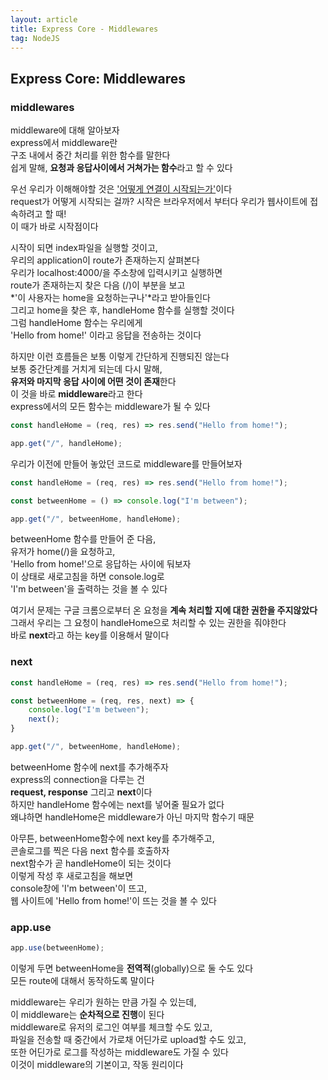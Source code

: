 ```yaml
---
layout: article
title: Express Core - Middlewares
tag: NodeJS
---
```


## Express Core: Middlewares

### middlewares

middleware에 대해 알아보자    
express에서 middleware란  
구조 내에서 중간 처리를 위한 함수를 말한다  
쉽게 말해, **요청과 응답사이에서 거쳐가는 함수**라고 할 수 있다  

우선 우리가 이해해야할 것은 <u>'어떻게 연결이 시작되는가'</u>이다  
request가 어떻게 시작되는 걸까?
시작은 브라우저에서 부터다
우리가 웹사이트에 접속하려고 할 때!  
이 때가 바로 시작점이다  

시작이 되면 index파일을 실행할 것이고,  
우리의 application이 route가 존재하는지 살펴본다    
우리가 <a>localhost:4000/</a>을 주소창에 입력시키고 실행하면  
route가 존재하는지 찾은 다음 (/)이 부분을 보고  
*'이 사용자는 home을 요청하는구나'*라고 받아들인다  
그리고 home을 찾은 후, handleHome 함수를 실행할 것이다  
그럼 handleHome 함수는 우리에게  
'Hello from home!' 이라고 응답을 전송하는 것이다  

하지만 이런 흐름들은 보통 이렇게 간단하게 진행되진 않는다  
보통 중간단계를 거치게 되는데 다시 말해,  
**유저와 마지막 응답 사이에 어떤 것이 존재**한다  
이 것을 바로 **middleware**라고 한다  
express에서의 모든 함수는 middleware가 될 수 있다  

```js
const handleHome = (req, res) => res.send("Hello from home!");

app.get("/", handleHome);
```
우리가 이전에 만들어 놓았던 코드로 middleware를 만들어보자

```js
const handleHome = (req, res) => res.send("Hello from home!");

const betweenHome = () => console.log("I'm between");

app.get("/", betweenHome, handleHome);
```
betweenHome 함수를 만들어 준 다음,  
유저가 home(/)을 요청하고,  
'Hello from home!'으로 응답하는 사이에 둬보자  
이 상태로 새로고침을 하면 console.log로  
'I'm between'을 출력하는 것을 볼 수 있다   

여기서 문제는 구글 크롬으로부터 온 요청을 **계속 처리할 지에 대한 권한을 주지않았다**   
그래서 우리는 그 요청이 handleHome으로 처리할 수 있는 권한을 줘야한다    
바로 **next**라고 하는 key를 이용해서 말이다  

### next

```js
const handleHome = (req, res) => res.send("Hello from home!");

const betweenHome = (req, res, next) => {
    console.log("I'm between");
    next();
}

app.get("/", betweenHome, handleHome);
```
betweenHome 함수에 next를 추가해주자  
express의 connection을 다루는 건  
**request, response** 그리고 **next**이다  
하지만 handleHome 함수에는 next를 넣어줄 필요가 없다  
왜냐하면 handleHome은 middleware가 아닌 마지막 함수기 때문  

아무튼, betweenHome함수에 next key를 추가해주고,  
콘솔로그를 찍은 다음 next 함수를 호출하자  
next함수가 곧 handleHome이 되는 것이다  
이렇게 작성 후 새로고침을 해보면  
console창에 'I'm between'이 뜨고,  
웹 사이트에 'Hello from home!'이 뜨는 것을 볼 수 있다  

### app.use

```js
app.use(betweenHome);
```
이렇게 두면 betweenHome을 **전역적**(globally)으로 둘 수도 있다  
모든 route에 대해서 동작하도록 말이다  

middleware는 우리가 원하는 만큼 가질 수 있는데,  
이 middleware는 **순차적으로 진행**이 된다   
middleware로 유저의 로그인 여부를 체크할 수도 있고,  
파일을 전송할 때 중간에서 가로채 어딘가로 upload할 수도 있고,  
또한 어딘가로 로그를 작성하는 middleware도 가질 수 있다  
이것이 middleware의 기본이고, 작동 원리이다  